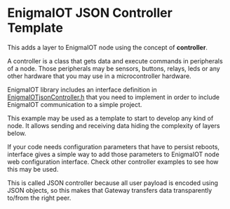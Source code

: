 # EnigmaIOT JSON Controller Template

This adds a layer to EnigmaIOT node using the concept of **controller**.

A controller is a class that gets data and execute commands in peripherals of a node. Those peripherals may be sensors, buttons, relays, leds or any other hardware that you may use in a microcontroller hardware.

EnigmaIOT library includes an interface definition in [EnigmaIOTjsonController.h](https://github.com/gmag11/EnigmaIOT/blob/dev/src/EnigmaIOTjsonController.h) that you need to implement in order to include EnigmaIOT communication to a simple project.

This example may be used as a template to start to develop any kind of node. It allows sending and receiving data hiding the complexity of layers below.

If your code needs configuration parameters that have to persist reboots, interface gives a simple way to add those parameters to EnigmaIOT node web configuration interface. Check other controller examples to see how this may be used.

This is called JSON controller because all user payload is encoded using JSON objects, so this makes that Gateway transfers data transparently to/from the right peer.